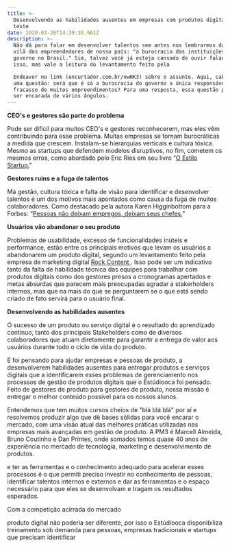 ```yaml
---
title: >-
  Desenvolvendo as habilidades ausentes em empresas com produtos digitais -
  teste
date: 2020-03-26T14:39:38.901Z
description: >-
  Não dá para falar em desenvolver talentos sem antes nos lembrarmos da grande
  vilã dos empreendedores de nosso país: "a burocracia das instituições do
  governo no Brasil." Sim, talvez você já esteja cansado de ouvir falar sobre
  isso, mas vale a leitura do levantamento feito pela 

  Endeavor no link (encurtador.com.br/owHK3) sobre o assunto. Aqui, cabe ainda
  uma questão: será que é só a burocracia do governo a única responsável pelo
  fracasso de muitos empreendimentos? Para uma resposta, essa questão precisa
  ser encarada de vários ângulos.
---
```

**CEO's e gestores são parte do problema**

Pode ser difícil para muitos CEO's e gestores reconhecerem, mas eles vêm contribuindo para esse problema. Muitas empresas se tornam burocráticas a medida que crescem. Instalam-se hierarquias verticais e cultura tóxica. Mesmo as startups que defendem modelos disruptivos, no fim, cometem os mesmos erros, como abordado pelo Eric Ries em seu livro “[O Estilo Startup.](https://www.amazon.com.br/Estilo-Startup-Eric-Ries/dp/8544107338)"

**Gestores ruins e a fuga de talentos** 

Má gestão, cultura tóxica e falta de visão para identificar e desenvolver talentos é um dos motivos mais apontados como causa da fuga de muitos colaboradores. Como destacado pela autora Karen Higginbottom para a Forbes: “[Pessoas não deixam empregos, deixam seus chefes.](https://pinpeople.com.br/2018/09/15/gestores-ruins-estao-entre-as-maiores-causas-de-alto-turnover/)”

**Usuários vão abandonar o seu produto** 

Problemas de usabilidade, excesso de funcionalidades inúteis e performance, estão entre os principais motivos que levam os usuários a abandonarem um produto digital, segundo um levantamento feito pela empresa de marketing digital [Rock Content ](https://rockcontent.com/blog/motivos-para-desinstalar-um-aplicativo/). Isso pode ser um indicativo tanto da falta de habilidade técnica das equipes para trabalhar com produtos digitais como dos gestores presos a cronogramas apertados e metas absurdas que parecem mais preocupadas agradar a stakerholders internos, mas que na mais do que se perguntarem se o que está sendo criado de fato servirá para o usuário final. 

**Desenvolvendo as habilidades  ausentes** 

O sucesso de um produto ou serviço digital é o resultado do aprendizado contínuo, tanto dos principais Stakeholders como de diversos colaboradores que atuam diretamente para garantir a entrega de valor aos usuários durante todo o ciclo de vida do produto. 

E foi pensando para ajudar empresas e pessoas de produto, a desenvolverem habilidades ausentes para entregar produtos e serviços digitais que  a identificarem esses problemas de gerenciamento nos processos de gestão de produtos digitais que o Estúdiooca foi pensado. Feito de gestores de produto para gestores de produto, nossa missão é entregar o melhor conteúdo possível para os nossos alunos.



Entendemos que tem muitos cursos cheios de "blá blá blá" por aí e resolvemos produzir algo que dê bases sólidas para você encarar o mercado, com uma visão atual das melhores práticas utilizadas nas empresas mais avançadas em gestão de produto. A PM3 é Marcell Almeida, Bruno Coutinho e Dan Printes, onde somados temos quase 40 anos de experiência no mercado de tecnologia, marketing e desenvolvimento de produtos.













e ter as ferramentas e o conhecimento adequado para acelerar esses processos é o que permiti  preciso investir no conhecimento de pessoas, identificar talentos internos e externos e dar as ferramentas e o espaço necessário para que eles se desenvolvam e tragam os resultados esperados. 

Com a competição acirrada do mercado 



 produto digital não poderia ser diferente, por isso o Estúdiooca disponibiliza treinamento sob demanda para pessoas, empresas tradicionais e startups que precisam identificar
